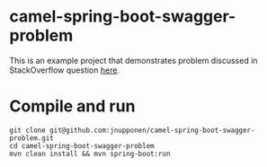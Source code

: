 # camel-spring-boot-swagger-problem

This is an example project that demonstrates problem discussed in StackOverflow question [here](http://stackoverflow.com/questions/33291657/how-to-have-multiple-camel-rest-dsl-definitions-with-swagger).

# Compile and run
```
git clone git@github.com:jnupponen/camel-spring-boot-swagger-problem.git
cd camel-spring-boot-swagger-problem
mvn clean install && mvn spring-boot:run
```

